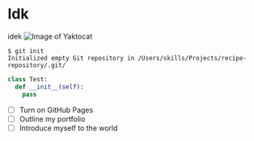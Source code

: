 # Idk
idek
![Image of Yaktocat](https://octodex.github.com/images/yaktocat.png)
```
$ git init
Initialized empty Git repository in /Users/skills/Projects/recipe-repository/.git/
```
```py
class Test:
  def __init__(self):
    pass
```
- [ ] Turn on GitHub Pages
- [ ] Outline my portfolio
- [ ] Introduce myself to the world
